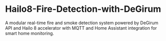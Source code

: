 # Hailo8-Fire-Detection-with-DeGirum
A modular real-time fire and smoke detection system powered by DeGirum API and Hailo 8 accelerator with MQTT and Home Assistant integration for smart home monitoring.
